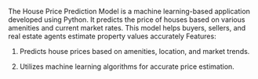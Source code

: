 The House Price Prediction Model is a machine learning-based application developed using Python. It predicts the price of houses based on various amenities and current market rates. This model helps buyers, sellers, and real estate agents estimate property values accurately
Features:
1) Predicts house prices based on amenities, location, and market trends.

2) Utilizes machine learning algorithms for accurate price estimation.
